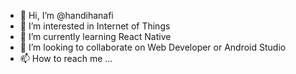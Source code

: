 - 👋 Hi, I’m @handihanafi
- 👀 I’m interested in Internet of Things
- 🌱 I’m currently learning React Native
- 💞️ I’m looking to collaborate on Web Developer or Android Studio
- 📫 How to reach me ...

<!---
handihanafi/handihanafi is a ✨ special ✨ repository because its `README.md` (this file) appears on your GitHub profile.
You can click the Preview link to take a look at your changes.
--->
